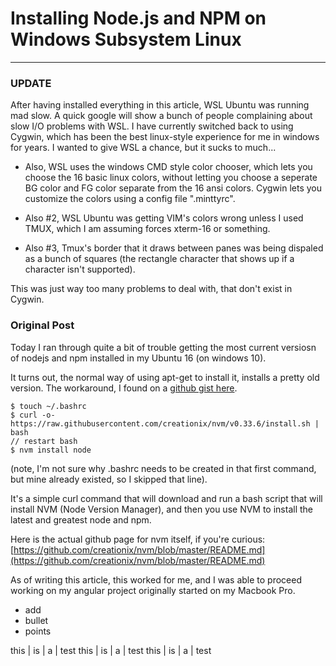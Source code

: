 # Installing Node.js and NPM on Windows Subsystem Linux
---

### UPDATE
<aside class="alert alert-danger">
After having installed everything in this article, WSL Ubuntu was running mad slow.  A quick google will show a bunch of people complaining about slow I/O problems with WSL. I have currently switched back to using Cygwin, which has been the best linux-style experience for me in windows for years.  I wanted to give WSL a chance, but it sucks to much...

 - Also, WSL uses the windows CMD style color chooser, which lets you choose the 16 basic linux colors, without letting you choose a seperate BG color and FG color separate from the 16 ansi colors. Cygwin lets you customize the colors using a config file ".minttyrc".

 - Also #2, WSL Ubuntu was getting VIM's colors wrong unless I used TMUX, which I am assuming forces xterm-16 or something.

 - Also #3, Tmux's border that it draws between panes was being dispaled as a bunch of squares (the rectangle character that shows up if a character isn't supported).

This was just way too many problems to deal with, that don't exist in Cygwin.
</aside>

### Original Post
Today I ran through quite a bit of trouble getting the most current versiosn of nodejs and npm installed in my Ubuntu 16 (on windows 10).

It turns out, the normal way of using apt-get to install it, installs a pretty old version.  The workaround, I found on a [github gist here](https://gist.github.com/micahgodbolt/8b9a338c8bab7bc147975646ea20826c).

```
$ touch ~/.bashrc
$ curl -o- https://raw.githubusercontent.com/creationix/nvm/v0.33.6/install.sh | bash
// restart bash
$ nvm install node
```
<aside class="alert alert-info">(note, I'm not sure why .bashrc needs to be created in that first command, but mine already existed, so I skipped that line).</aside>

It's a simple curl command that will download and run a bash script that will install NVM (Node Version Manager), and then you use NVM to install the latest and greatest node and npm.

Here is the actual github page for nvm itself, if you're curious:
[https://github.com/creationix/nvm/blob/master/README.md](https://github.com/creationix/nvm/blob/master/README.md)

As of writing this article, this worked for me, and I was able to proceed working on my angular project originally started on my Macbook Pro.


 - add
 - bullet
 - points
 
 this | is | a | test
 this | is | a | test
 this | is | a | test
 
